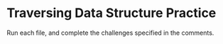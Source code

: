 # Traversing Data Structure Practice

Run each file, and complete the challenges specified in the comments.
